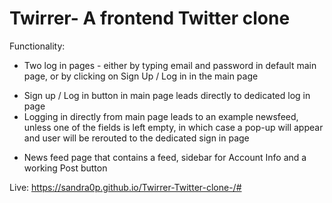 # Twirrer- A frontend Twitter clone 

Functionality: 
* Two log in pages - either by typing email and password in default main page, or by clicking on Sign Up / Log in in the main page
 - Sign up / Log in button in main page leads directly to dedicated log in page
 - Logging in directly from main page leads to an example newsfeed, unless one of the fields is left empty, in which case a pop-up will appear and user will be rerouted to the dedicated sign in page
 * News feed page that contains a feed, sidebar for Account Info and a working Post button 
 
 Live: https://sandra0p.github.io/Twirrer-Twitter-clone-/#
